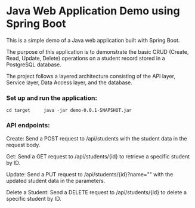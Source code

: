 # Java Web Application Demo using Spring Boot
This is a simple demo of a Java web application built with Spring Boot.  

The purpose of this application is to demonstrate the basic CRUD (Create, Read, Update, Delete) operations on a student record stored in a PostgreSQL database.   

The project follows a layered architecture consisting of the API layer, Service layer, Data Access layer, and the database.  

### Set up and run the application:
``
cd target    
java -jar demo-0.0.1-SNAPSHOT.jar  
``

### API endpoints:
Create: Send a POST request to /api/students with the student data in the request body.  

Get: Send a GET request to /api/students/{id} to retrieve a specific student by ID.  

Update: Send a PUT request to /api/students/{id}?name="" with the updated student data in the parameters.  

Delete a Student: Send a DELETE request to /api/students/{id} to delete a specific student by ID.  

